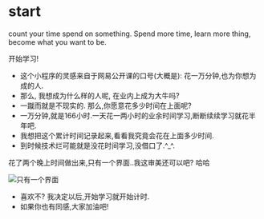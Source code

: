 # start
count your time spend on something. Spend more time, learn more thing, become what you want to be.



开始学习!

- 这个小程序的灵感来自于网易公开课的口号(大概是): 花一万分钟,也为你想为成的人. 	
- 那么, 我想成为什么样的人呢, 在业内上成为大牛吗?
- 一蹴而就是不现实的. 	那么,你愿意花多少时间在上面呢?
- 一万分钟,就是166小时.一天花一两小时的业余时间学习,断断续续学习就花半年吧.
- 我想把这个累计时间记录起来,看看我究竟会花在上面多少时间. 	
- 到时候技术烂可能就是没花时间学习,没借口了.^_^.

花了两个晚上时间做出来,只有一个界面..我这审美还可以吧? 哈哈

![只有一个界面](https://raw.githubusercontent.com/chquanquan/start/master/main2.png)




- 喜欢不? 我决定以后,开始学习就开始计时. 
- 	如果你也有同感,大家加油吧!


